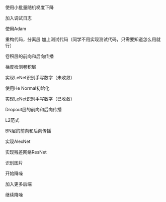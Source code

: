 使用小批量随机梯度下降

加入调试日志


使用Adam


重构代码，分离层
    加上测试代码（同学不用实现测试代码，只需要知道怎么用就行）



卷积层的前向和后向传播

梯度检测卷积层

实现LeNet识别手写数字（未收敛）

使用He Normal初始化

实现LeNet识别手写数字（已收敛）



















Dropout层的前向和后向传播

L2范式

BN层的前向和后向传播

实现AlexNet






实现残差网络ResNet

识别图片




开始降噪



加入更多后端




继续降噪
